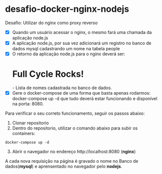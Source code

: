 # desafio-docker-nginx-nodejs

Desafio: Utilizar do nginx como proxy reverso
- [x] Quando um usuário acessar o nginx, o mesmo fará uma chamada da aplicação node.js
- [x] A aplicação node.js, por sua vez adicionará um registro no banco de dados mysql cadastrando um nome na tabela people
- [x] O retorno da aplicação node.js para o nginx deverá ser:
      <h1>Full Cycle Rocks!</h1>
      - Lista de nomes cadastrada no banco de dados.
- [x] Gere o docker-compose de uma forma que basta apenas rodarmos: docker-compose up -d que tudo deverá estar funcionando e disponível na porta: 8080.

Para verificar o seu correto funcionamento, seguir os passos abaixo:
1. Clonar repositorio
2. Dentro do repositorio, utilizar o comando abaixo para subir os containers:
```
docker-compose up -d
```
3. Abrir o navegador no endereço http://localhost:8080 (**nginx**)

A cada nova requisição na página é gravado o nome no Banco de dados(**mysql**) e aprensentado no navegador pelo **nodejs**.
